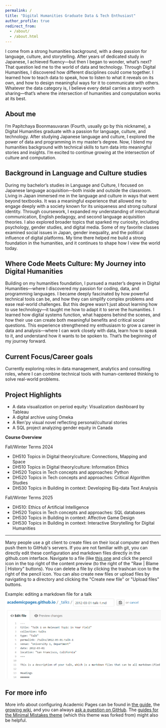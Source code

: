 ```yaml
---
permalink: /
title: "Digital Humanities Graduate Data & Tech Enthusiast"
author_profile: true
redirect_from: 
  - /about/
  - /about.html
---
```


I come from a strong humanities background, with a deep passion for language, culture, and storytelling. After years of dedicated study in Japanese, I achieved fluency—but then I began to wonder, what’s next? That question led me to the world of data and technology. Through Digital Humanities, I discovered how different disciplines could come together. I learned how to teach data to speak, how to listen to what it reveals on its own, and how to design meaningful ways for it to communicate with others. Whatever the data category is, I believe every detail carries a story worth sharing—that’s where the intersection of humanities and computation works at its best.

About me
------
I’m Papitchaya Boonmasuvaran (Fourth, usually go by this nickname), a Digital Humanities graduate with a passion for language, culture, and technology. After studying Japanese language and culture, I explored the power of data and programming in my master’s degree. Now, I blend my humanities background with technical skills to turn data into meaningful stories and insights. I’m excited to continue growing at the intersection of culture and computation.

Background in Language and Culture studies
------
During my bachelor’s studies in Language and Culture, I focused on Japanese language acquisition—both inside and outside the classroom. Living in Japan immersed me in the language and culture in ways that went beyond textbooks. It was a meaningful experience that allowed me to engage deeply with a society known for its uniqueness and strong cultural identity. Through coursework, I expanded my understanding of intercultural communication, English pedagogy, and second language acquisition theories. I also explored broader topics that sparked my curiosity, including psychology, gender studies, and digital media. Some of my favorite classes examined social issues in Japan, gender inequality, and the political influence of digital platforms. My time there helped me build a strong foundation in the humanities, and it continues to shape how I view the world today.

Where Code Meets Culture: My Journey into Digital Humanities
------
Building on my humanities foundation, I pursued a master’s degree in Digital Humanities—where I discovered my passion for coding, data, and programming languages. I became deeply fascinated by how powerful technical tools can be, and how they can simplify complex problems and ease real-world challenges. But this degree wasn’t just about learning how to use technology—it taught me how to adapt it to serve the humanities. I learned how digital systems function, what happens behind the scenes, and how their use can create both meaningful benefits and critical social questions. This experience strengthened my enthusiasm to grow a career in data and analysis—where I can work closely with data, learn how to speak to it, and understand how it wants to be spoken to. That’s the beginning of my journey forward.

Current Focus/Career goals
------
Currently exploring roles in data management, analytics and consulting roles, where I can combine technical tools with human-centered thinking to solve real-world problems.  

Project Highlights
------
- A data visualization on period equity: Visualization dashboard by Tableau
- A digital archive using Omeka
- A Ren'py visual novel reflecting personal/cultural stories
- A SQL project analyzing gender equity in Canada

**Course Overview**

Fall/Winter Terms 2024
- DH510 Topics in Digital theory/culture: Connections, Mapping and Space
- DH510 Topics in Digital theory/culture: Information Ethics
- DH520 Topics in Tech concepts and approaches: Python
- DH520 Topics in Tech concepts and approaches: Critical Algorithm Studies
- DH530 Topics in Building in context: Developing Big-data Text Analysis

Fall/Winter Terms 2025
- DH510: Ethics of Artificial Intelligence
- DH520 Topics in Tech concepts and approaches: SQL databases
- DH530 Topics in Building in context: Affective Game Design
- DH530 Topics in Building in context: Interactive Storytelling for Digital Humanities
------
Many people use a git client to create files on their local computer and then push them to GitHub's servers. If you are not familiar with git, you can directly edit these configuration and markdown files directly in the github.com interface. Navigate to a file (like [this one](https://github.com/academicpages/academicpages.github.io/blob/master/_talks/2012-03-01-talk-1.md) and click the pencil icon in the top right of the content preview (to the right of the "Raw | Blame | History" buttons). You can delete a file by clicking the trashcan icon to the right of the pencil icon. You can also create new files or upload files by navigating to a directory and clicking the "Create new file" or "Upload files" buttons. 

Example: editing a markdown file for a talk
![Editing a markdown file for a talk](/images/editing-talk.png)

For more info
------
More info about configuring Academic Pages can be found in [the guide](https://academicpages.github.io/markdown/), the [growing wiki](https://github.com/academicpages/academicpages.github.io/wiki), and you can always [ask a question on GitHub](https://github.com/academicpages/academicpages.github.io/discussions). The [guides for the Minimal Mistakes theme](https://mmistakes.github.io/minimal-mistakes/docs/configuration/) (which this theme was forked from) might also be helpful.
